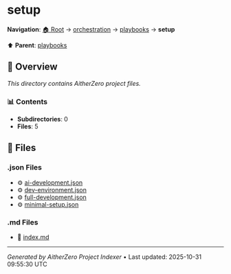 # setup

**Navigation**: [🏠 Root](../../../index.md) → [orchestration](../../index.md) → [playbooks](../index.md) → **setup**

⬆️ **Parent**: [playbooks](../index.md)

## 📖 Overview

*This directory contains AitherZero project files.*

### 📊 Contents

- **Subdirectories**: 0
- **Files**: 5

## 📄 Files

### .json Files

- ⚙️ [ai-development.json](./ai-development.json)
- ⚙️ [dev-environment.json](./dev-environment.json)
- ⚙️ [full-development.json](./full-development.json)
- ⚙️ [minimal-setup.json](./minimal-setup.json)

### .md Files

- 📝 [index.md](./index.md)

---

*Generated by AitherZero Project Indexer* • Last updated: 2025-10-31 09:55:30 UTC

